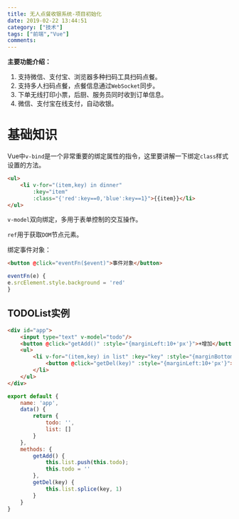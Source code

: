 ```yaml
---
title: 无人点餐收银系统-项目初始化
date: 2019-02-22 13:44:51
category: ["技术"]
tags: ["前端","Vue"]
comments: 
---
```


**主要功能介绍：**

1. 支持微信、支付宝、浏览器多种扫码工具扫码点餐。
2. 支持多人扫码点餐，点餐信息通过`WebSocket`同步。
3. 下单无线打印小票，后厨、服务员同时收到订单信息。
4. 微信、支付宝在线支付，自动收银。

<!--more-->

# 基础知识 #

Vue中`v-bind`是一个非常重要的绑定属性的指令，这里要讲解一下绑定`class`样式设置的方法。

```html
<ul>
    <li v-for="(item,key) in dinner"
        :key="item"
        :class="{'red':key==0,'blue':key==1}">{{item}}</li>
</ul>
```

`v-model`双向绑定，多用于表单控制的交互操作。

`ref`用于获取`DOM`节点元素。

绑定事件对象：

```html
<button @click="eventFn($event)">事件对象</button>
```

```javascript
eventFn(e) {
e.srcElement.style.background = 'red'
}
```

## TODOList实例 ##

```html
<div id="app">
    <input type="text" v-model="todo"/>
    <button @click="getAdd()" :style="{marginLeft:10+'px'}">+增加</button>
    <ul>
        <li v-for="(item,key) in list" :key="key" :style="{marginBottom:10+'px'}">{{item}}
            <button @click="getDel(key)" :style="{marginLeft:10+'px'}">-删除</button>
        </li>
    </ul>
</div>
```

```javascript
export default {
    name: 'app',
    data() {
        return {
            todo: '',
            list: []
        }
    },
    methods: {
        getAdd() {
            this.list.push(this.todo);
            this.todo = ''
        },
        getDel(key) {
            this.list.splice(key, 1)
        }
    }
}
```

